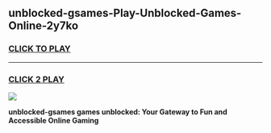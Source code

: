 
## unblocked-gsames-Play-Unblocked-Games-Online-2y7ko
<h3>
<a href="https://premium76.site?title=unblocked-gsames&ref=25A">CLICK TO PLAY</a></h3>
<hr>

<h3>
<a href="https://premium76.site?title=unblocked-gsames&ref=25A">CLICK 2 PLAY</a>
  
</h3>

<a href="https://premium76.site?title=unblocked-gsames&ref=25A"><img src="https://clearcache.store/games.png"></a>


**unblocked-gsames games unblocked: Your Gateway to Fun and Accessible Online Gaming**
